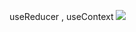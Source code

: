 useReducer , useContext 
<img src="![image](https://user-images.githubusercontent.com/61564008/140076570-8bdbde77-eb8a-4b9e-bd18-647092c5b944.png)
"/>
